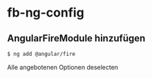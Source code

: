# fb-ng-config

## AngularFireModule hinzufügen

```bash
$ ng add @angular/fire
```

Alle angebotenen Optionen deselecten
